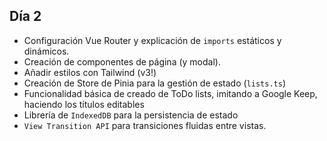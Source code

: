 ## Día 2

- Configuración Vue Router y explicación de `imports` estáticos y dinámicos.
- Creación de componentes de página (y modal).
- Añadir estilos con Tailwind (v3!)
- Creación de Store de Pinia para la gestión de estado (`lists.ts`)
- Funcionalidad básica de creado de ToDo lists, imitando a Google Keep, haciendo
  los títulos editables
- Librería de `IndexedDB` para la persistencia de estado
- `View Transition API` para transiciones fluidas entre vistas.
